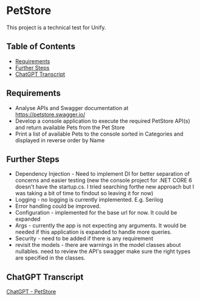 ﻿# PetStore

This project is a technical test for Unify.

## Table of Contents

- [Requirements](#requirements)
- [Further Steps](#further-steps)
- [ChatGPT Transcript](#chatgpt-transcript)

## Requirements

- Analyse APIs and Swagger documentation at https://petstore.swagger.io/
- Develop a console application to execute the required PetStore API(s) and return available Pets from the Pet Store
- Print a list of available Pets to the console sorted in Categories and displayed in reverse order by Name

## Further Steps

- Dependency Injection - Need to implement DI for better separation of concerns and easier testing (new the console project for .NET CORE 6 doesn't have the startup.cs. I tried searching forthe new approach but I was taking a bit of time to findout so leaving it for now)
- Logging - no logging is currently implemented. E.g. Serilog
- Error handling could be improved.
- Configuration - implemented for the base url for now. It could be expanded
- Args - currently the app is not expecting any arguments. It would be needed if this application is expanded to handle more queries.
- Security - need to be added if there is any requirement
- revisit the models - there are warnings in the model classes about nullables. need to review the API's swagger make sure the right types are specified in the classes.

## ChatGPT Transcript
[ChatGPT - PetStore ](https://chat.openai.com/share/14ef733f-0060-48d5-bdef-949bbd52cad7)